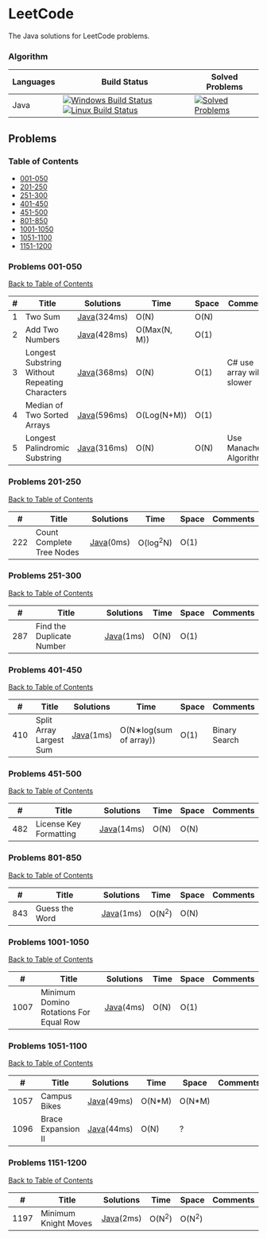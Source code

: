 # LeetCode
The Java solutions for LeetCode problems.

### Algorithm

| Languages | Build Status | Solved Problems |
| --------- | ------------ | --------------- |
|Java|[![Windows Build Status](https://img.shields.io/appveyor/ci/bigegg/leetcode-gsiou.svg?style=flat-square&label=Windows%20Build)](https://ci.appveyor.com/project/BigEgg/leetcode-gsiou)[![Linux Build Status](https://img.shields.io/badge/Linux%20Build-Invalid-lightgrey.svg?style=flat-square)]()|[![Solved Problems](https://img.shields.io/badge/Solved%20Problems-14-blue.svg?style=flat-square)](https://github.com/BigEgg/LeetCode/tree/Java)|

## Problems

### Table of Contents
* [001-050](#Problems-001-050)
* [201-250](#Problems-201-250)
* [251-300](#Problems-251-300)
* [401-450](#Problems-401-450)
* [451-500](#Problems-451-500)
* [801-850](#Problems-801-850)
* [1001-1050](#Problems-1001-1050)
* [1051-1100](#Problems-1051-1100)
* [1151-1200](#Problems-1151-1200)

### Problems 001-050
[Back to Table of Contents](#Table-of-Contents)

| # | Title | Solutions | Time | Space | Comments |
|---| ----- | --------- | ---- | ----- | -------- |
| 1 | Two Sum | [Java](./src/main/java/bigegg/leetcode/_0001_0050/_0001_TwoSum.java)(324ms) | O(N) | O(N) | |
| 2 | Add Two Numbers | [Java](./src/main/java/bigegg/leetcode/_0001_0050/_0002_AddTwoNumbers.java)(428ms) | O(Max(N, M)) | O(1) | |
| 3 | Longest Substring Without Repeating Characters | [Java](./src/main/java/bigegg/leetcode/_0001_0050/_0003_LongestSubstringWithoutRepeatingCharacters.java)(368ms) | O(N) | O(1) | C# use array will slower |
| 4 | Median of Two Sorted Arrays | [Java](./src/main/java/bigegg/leetcode/_0001_0050/_0004_MedianOfTwoSortedArrays.java)(596ms) | O(Log(N+M)) | O(1) | |
| 5 | Longest Palindromic Substring | [Java](./src/main/java/bigegg/leetcode/_0001_0050/_0005_LongestPalindromicSubstring.java)(316ms) | O(N) | O(N) | Use Manacher's Algorithm |

### Problems 201-250
[Back to Table of Contents](#Table-of-Contents)

| # | Title | Solutions | Time | Space | Comments |
|---| ----- | --------- | ---- | ----- | -------- |
| 222 | Count Complete Tree Nodes | [Java](./src/main/java/bigegg/leetcode/_0201_0250/_0222_CountCompleteTreeNodes.java)(0ms) | O(log<sup>2</sup>N) | O(1) | |

### Problems 251-300
[Back to Table of Contents](#Table-of-Contents)

| # | Title | Solutions | Time | Space | Comments |
|---| ----- | --------- | ---- | ----- | -------- |
| 287 | Find the Duplicate Number | [Java](./src/main/java/bigegg/leetcode/_0251_0300/_0287_FindTheDuplicateNumber.java)(1ms) | O(N) | O(1) | |

### Problems 401-450
[Back to Table of Contents](#Table-of-Contents)

| # | Title | Solutions | Time | Space | Comments |
|---| ----- | --------- | ---- | ----- | -------- |
| 410 | Split Array Largest Sum | [Java](./src/main/java/bigegg/leetcode/_0401_0450/_0410_SplitArrayLargestSum.java)(1ms) | O(N∗log(sum of array)) | O(1) | Binary Search |

### Problems 451-500
[Back to Table of Contents](#Table-of-Contents)

| # | Title | Solutions | Time | Space | Comments |
|---| ----- | --------- | ---- | ----- | -------- |
| 482 | License Key Formatting | [Java](./src/main/java/bigegg/leetcode/_0451_0500/_0482_LicenseKeyFormatting.java)(14ms) | O(N) | O(N) | |

### Problems 801-850
[Back to Table of Contents](#Table-of-Contents)

| # | Title | Solutions | Time | Space | Comments |
|---| ----- | --------- | ---- | ----- | -------- |
| 843 | Guess the Word | [Java](./src/main/java/bigegg/leetcode/_0801_0850/_0843_GuesstheWord.java)(1ms) | O(N<sup>2</sup>) | O(N) | |

### Problems 1001-1050
[Back to Table of Contents](#Table-of-Contents)

| # | Title | Solutions | Time | Space | Comments |
|---| ----- | --------- | ---- | ----- | -------- |
| 1007 | Minimum Domino Rotations For Equal Row | [Java](./src/main/java/bigegg/leetcode/_1001_1050/_1007_MinimumDominoRotationsForEqualRow.java)(4ms) | O(N) | O(1) | |

### Problems 1051-1100
[Back to Table of Contents](#Table-of-Contents)

| # | Title | Solutions | Time | Space | Comments |
|---| ----- | --------- | ---- | ----- | -------- |
| 1057 | Campus Bikes | [Java](./src/main/java/bigegg/leetcode/_1051_1100/_1057_CampusBikes.java)(49ms) | O(N*M) | O(N*M) | |
| 1096 | Brace Expansion II | [Java](./src/main/java/bigegg/leetcode/_1051_1100/_1096_BraceExpansionII.java)(44ms) | O(N) | ? | |

### Problems 1151-1200
[Back to Table of Contents](#Table-of-Contents)

| # | Title | Solutions | Time | Space | Comments |
|---| ----- | --------- | ---- | ----- | -------- |
| 1197 | Minimum Knight Moves | [Java](./src/main/java/bigegg/leetcode/_1151_1200/_1197_MinimumKnightMoves.java)(2ms) | O(N<sup>2</sup>) | O(N<sup>2</sup>) | |
